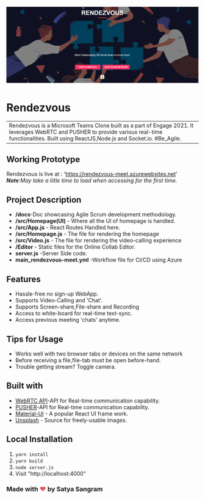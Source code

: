 
# ![RENDEZVOUS](Cover.png)
# Rendezvous
<table>
<tr>
<td>
  Rendezvous is a Microsoft Teams Clone built as a part of Engage 2021. It leverages WebRTC and PUSHER to provide various 
  real-time functionalities. Built using ReactJS,Node.js and Socket.io. #Be_Agile.
</td>
</tr>
</table>


## Working Prototype
Rendezvous is live at : 'https://rendezvous-meet.azurewebsites.net'
<br><i><b>Note</b>:May take a liitle time to load when accessing for the first time.</i>

## Project Description

<ul>
  <li><b>/docs</b>-Doc showcasing Agile Scrum development methodology.
  <li><b>/src/Homepage(UI)</b> - Where all the UI of homepage is handled.</li>
  <li><b>/src/App.js</b> - React Routes Handled here.</li>
  <li><b>/src/Homepage.js</b> - The file for rendering the homepage</li>
  <li><b>/src/Video.js</b> - The file for rendering the video-calling experience</li>
  <li><b>/Editor</b> - Static files for the Online Collab Editor.</li>
  <li><b>server.js</b> -Server Side code.
  <li><b>main_rendezvous-meet.yml</b> -Workflow file for CI/CD using Azure
</ul>

## Features
- Hassle-free no sign-up WebApp.
- Supports Video-Calling and 'Chat'.
- Supports Screen-share,File-share and Recording
- Access to white-board for real-time text-sync.
- Access previous meeting 'chats' anytime.

## Tips for Usage
- Works well with two browser tabs or devices on the same network
- Before receiving a file,file-tab must be open before-hand.
- Trouble getting stream? Toggle camera.



## Built with

- [WebRTC API](https://webrtc.org/)-API for Real-time communication capability.
- [PUSHER](https://pusher.com/)-API for Real-time communication capability.
- [Material-UI](https://material-ui.com/) - A popular React UI frame work.
- [Unsplash](https://unsplash.com/) - Source for freely-usable images.

## Local Installation

1. `yarn install`
2. `yarn build`
3. `node server.js`
4.  Visit "http://localhost:4000"

### Made with <span style="color: #e25555;">&#9829;</span> by Satya Sangram


 


